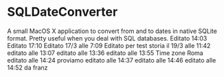 SQLDateConverter
================

A small MacOS X application to convert from and to dates in native SQLite format. Pretty useful when you deal with SQL databases.
Editato 14:03
Editato 17:10
Editato 17/3 alle 7:09
Editato per test storia il 19/3 alle 11:42
editato alle 13:07
editato alle 13:36
editato alle 13:55 Time zone Roma 
editato alle 14:24 proviamo
editato alle 14:37
editato alle 14:46
editato alle 14:52 da franz